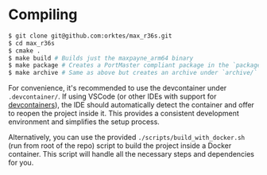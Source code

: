 # Compiling

```sh
$ git clone git@github.com:orktes/max_r36s.git
$ cd max_r36s
$ cmake .
$ make build # Builds just the maxpayne_arm64 binary
$ make package # Creates a PortMaster compliant package in the `package/` directory. This also creates a proper port.json and README.md for the distribution.
$ make archive # Same as above but creates an archive under `archive/`
```

For convenience, it's recommended to use the devcontainer under `.devcontainer/`. If using VSCode (or other IDEs with support for [devcontainers](https://containers.dev/)), the IDE should automatically detect the container and offer to reopen the project inside it. This provides a consistent development environment and simplifies the setup process.

Alternatively, you can use the provided `./scripts/build_with_docker.sh` (run from root of the repo) script to build the project inside a Docker container. This script will handle all the necessary steps and dependencies for you.